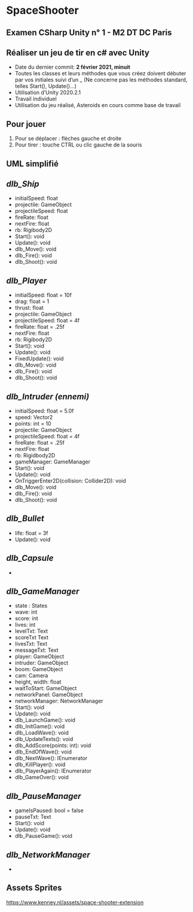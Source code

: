 
# SpaceShooter

## Examen CSharp Unity n° 1 - M2 DT DC Paris

## Réaliser un jeu de tir en c# avec Unity

 - Date du dernier commit: **2 février 2021, minuit**
 - Toutes les classes et leurs méthodes que vous créez doivent débuter par vos initiales suivi d’un _ (Ne concerne pas les méthodes standard, telles Start(), Update()...)
 - Utilisation d’Unity 2020.2.1
 - Travail individuel
 - Utilisation du jeu réalisé, Asteroids en cours comme base de travail

## Pour jouer

 1. Pour se déplacer : 
 flèches gauche et droite
 2. Pour tirer : 
 touche CTRL ou clic gauche de la souris

## UML simplifié

*dlb_Ship*
- 
- initialSpeed: float
- projectile: GameObject
- projectileSpeed: float
- fireRate: float
- nextFire: float
- rb: Rigibody2D
- Start(): void
- Update(): void
- dlb_Move(): void
- dlb_Fire(): void
- dlb_Shoot(): void 

*dlb_Player*
- 
- initialSpeed: float = 10f
- drag: float = 1
- thrust: float
- projectile: GameObject
- projectileSpeed: float = 4f
- fireRate: float = .25f
- nextFire: float
- rb: Rigibody2D
- Start(): void
- Update(): void
- FixedUpdate(): void
- dlb_Move(): void
- dlb_Fire(): void
- dlb_Shoot(): void 

*dlb_Intruder (ennemi)*
- 
- initialSpeed: float = 5.0f
- speed: Vector2
- points: int = 10
- projectile: GameObject
- projectileSpeed: float = 4f
- fireRate: float = .25f
- nextFire: float
- rb: Rigidbody2D
- gameManager:  GameManager
- Start(): void
- Update(): void
- OnTriggerEnter2D(collision: Collider2D): void
- dlb_Move(): void
- dlb_Fire(): void
- dlb_Shoot(): void 

*dlb_Bullet*
- 
- life: float = 3f
- Update(): void

*dlb_Capsule*
- 
- 

*dlb_GameManager*
- 
- state : States
- wave: int
- score: int
- lives: int
- levelTxt: Text
- scoreTxt Text
- livesTxt: Text
- messageTxt: Text
- player: GameObject 
- intruder: GameObject 
- boom: GameObject
- cam: Camera
- height, width: float
- waitToStart: GameObject
- networkPanel: GameObject
- networkManager: NetworkManager
- Start(): void
- Update(): void
- dlb_LaunchGame(): void
- dlb_InitGame(): void
- dlb_LoadWave(): void
- dlb_UpdateTexts(): void
- dlb_AddScore(points: int): void
- dlb_EndOfWave(): void
- dlb_NextWave(): IEnumerator
- dlb_KillPlayer(): void
- dlb_PlayerAgain(): IEnumerator
- dlb_GameOver(): void

*dlb_PauseManager*
- 
- gameIsPaused: bool = false
- pauseTxt: Text
- Start(): void
- Update(): void
- dlb_PauseGame(): void

*dlb_NetworkManager*
- 
- 

## Assets Sprites
https://www.kenney.nl/assets/space-shooter-extension
